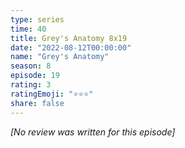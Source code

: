 ```yaml
---
type: series
time: 40
title: Grey's Anatomy 8x19
date: "2022-08-12T00:00:00"
name: "Grey's Anatomy"
season: 8
episode: 19
rating: 3
ratingEmoji: "⭐️⭐️⭐️"
share: false
---
```


_[No review was written for this episode]_
